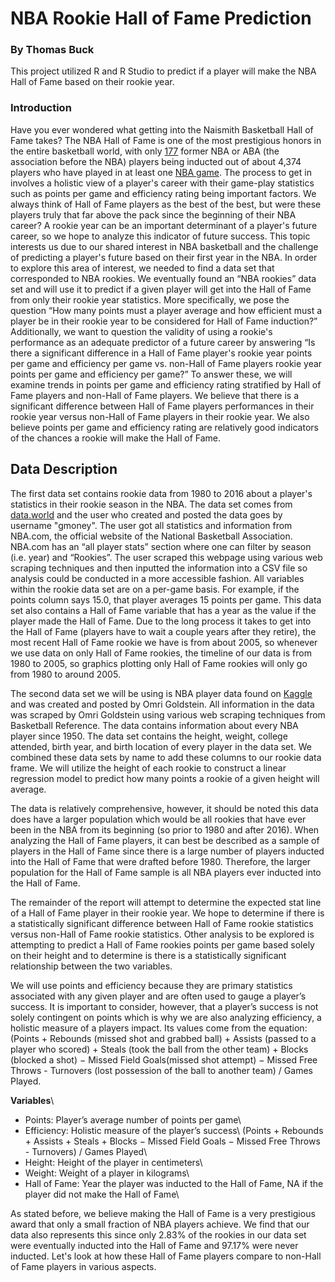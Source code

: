 # NBA Rookie Hall of Fame Prediction
### By Thomas Buck

This project utilized R and R Studio to predict if a player will make the NBA Hall of Fame based on their rookie year. 

### Introduction

Have you ever wondered what getting into the Naismith Basketball Hall of Fame takes? The NBA Hall of Fame is one of the most prestigious honors in the entire basketball world, with only [177](https://en.wikipedia.org/wiki/List_of_members_of_the_Naismith_Memorial_Basketball_Hall_of_Fame#:~:text=In%20total%2C%20177%20or%20178,into%20the%20Hall%20of%20Fame) former NBA or ABA (the association before the NBA) players being inducted out of about 4,374 players who have played in at least one [NBA game](https://bleacherreport.com/articles/2854727-bleacher-reports-all-time-player-rankings-nbas-top-50-revealed#:~:text=A%20total%20of%204%2C374%20players,large%20as%20the%20list%20itself). The process to get in involves a holistic view of a player's career with their game-play statistics such as points per game and efficiency rating being important factors. We always think of Hall of Fame players as the best of the best, but were these players truly that far above the pack since the beginning of their NBA career? A rookie year can be an important determinant of a player's future career, so we hope to analyze this indicator of future success. This topic interests us due to our shared interest in NBA basketball and the challenge of predicting a player's future based on their first year in the NBA. In order to explore this area of interest, we needed to find a data set that corresponded to NBA rookies. We eventually found an “NBA rookies” data set and will use it to predict if a given player will get into the Hall of Fame from only their rookie year statistics. More specifically, we pose the question “How many points must a player average and how efficient must a player be in their rookie year to be considered for Hall of Fame induction?” Additionally, we want to question the validity of using a rookie's performance as an adequate predictor of a future career by answering “Is there a significant difference in a Hall of Fame player's rookie year points per game and efficiency per game vs. non-Hall of Fame players rookie year points per game and efficiency per game?” To answer these, we will examine trends in points per game and efficiency rating stratified by Hall of Fame players and non-Hall of Fame players. We believe that there is a significant difference between Hall of Fame players performances in their rookie year versus non-Hall of Fame players in their rookie year. We also believe points per game and efficiency rating are relatively good indicators of the chances a rookie will make the Hall of Fame.

## Data Description

The first data set contains rookie data from 1980 to 2016 about a player's statistics in their rookie season in the NBA. The data set comes from [data.world](https://data.world/gmoney/nba-rookies-by-min-1980-2016/workspace/project-summary?agentid=gmoney&datasetid=nba-rookies-by-min-1980-2016) and the user who created and posted the data goes by username "gmoney". The user got all statistics and information from NBA.com, the official website of the National Basketball Association. NBA.com has an “all player stats” section where one can filter by season (i.e. year) and “Rookies”. The user scraped this webpage using various web scraping techniques and then inputted the information into a CSV file so analysis could be conducted in a more accessible fashion. All variables within the rookie data set are on a per-game basis. For example, if the points column says 15.0, that player averages 15 points per game. This data set also contains a Hall of Fame variable that has a year as the value if the player made the Hall of Fame. Due to the long process it takes to get into the Hall of Fame (players have to wait a couple years after they retire), the most recent Hall of Fame rookie we have is from about 2005, so whenever we use data on only Hall of Fame rookies, the timeline of our data is from 1980 to 2005, so graphics plotting only Hall of Fame rookies will only go from 1980 to around 2005. 

The second data set we will be using is NBA player data found on [Kaggle](https://www.kaggle.com/datasets/drgilermo/nba-players-stats?select=Players.csv) and was created and posted by Omri Goldstein. All information in the data was scraped by Omri Goldstein using various web scraping techniques from Basketball Reference. The data contains information about every NBA player since 1950. The data set contains the height, weight, college attended, birth year, and birth location of every player in the data set. We combined these data sets by name to add these columns to our rookie data frame. We will utilize the height of each rookie to construct a linear regression model to predict how many points a rookie of a given height will average.

The data is relatively comprehensive, however, it should be noted this data does have a larger population which would be all rookies that have ever been in the NBA from its beginning (so prior to 1980 and after 2016). When analyzing the Hall of Fame players, it can best be described as a sample of players in the Hall of Fame since there is a large number of players inducted into the Hall of Fame that were drafted before 1980. Therefore, the larger population for the Hall of Fame sample is all NBA players ever inducted into the Hall of Fame. 

The remainder of the report will attempt to determine the expected stat line of a Hall of Fame player in their rookie year. We hope to determine if there is a statistically significant difference between Hall of Fame rookie statistics versus non-Hall of Fame rookie statistics. Other analysis to be explored is attempting to predict a Hall of Fame rookies points per game based solely on their height and to determine is there is a statistically significant relationship between the two variables.

We will use points and efficiency because they are primary statistics associated with any given player and are often used to gauge a player’s success. It is important to consider, however, that a player’s success is not solely contingent on points which is why we are also analyzing efficiency, a holistic measure of a players impact. Its values come from the equation: (Points + Rebounds (missed shot and grabbed ball)  + Assists (passed to a player who scored) + Steals (took the ball from the other team) + Blocks (blocked a shot) − Missed Field Goals(missed shot attempt) − Missed Free Throws - Turnovers (lost possession of the ball to another team) / Games Played. 

**Variables**\
- Points: Player’s average number of points per game\
- Efficiency: Holistic measure of the player’s success\ 
(Points + Rebounds + Assists + Steals + Blocks − Missed Field Goals − Missed Free Throws - Turnovers) / Games Played\
- Height: Height of the player in centimeters\
- Weight: Weight of a player in kilograms\
- Hall of Fame: Year the player was inducted to the Hall of Fame, NA if the player did not make the Hall of Fame\

As stated before, we believe making the Hall of Fame is a very prestigious award that only a small fraction of NBA players achieve. We find that our data also represents this since only 2.83% of the rookies in our data set were eventually inducted into the Hall of Fame and 97.17% were never inducted. 
Let's look at how these Hall of Fame players compare to non-Hall of Fame players in various aspects.
